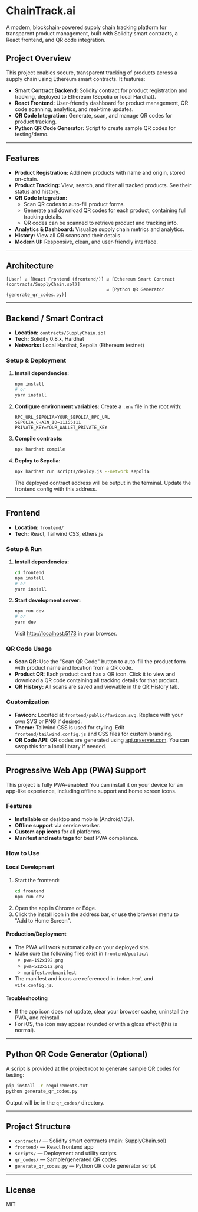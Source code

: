# ChainTrack.ai

A modern, blockchain-powered supply chain tracking platform for transparent product management, built with Solidity smart contracts, a React frontend, and QR code integration.

## Project Overview
This project enables secure, transparent tracking of products across a supply chain using Ethereum smart contracts. It features:
- **Smart Contract Backend:** Solidity contract for product registration and tracking, deployed to Ethereum (Sepolia or local Hardhat).
- **React Frontend:** User-friendly dashboard for product management, QR code scanning, analytics, and real-time updates.
- **QR Code Integration:** Generate, scan, and manage QR codes for product tracking.
- **Python QR Code Generator:** Script to create sample QR codes for testing/demo.

---

## Features
- **Product Registration:** Add new products with name and origin, stored on-chain.
- **Product Tracking:** View, search, and filter all tracked products. See their status and history.
- **QR Code Integration:**
  - Scan QR codes to auto-fill product forms.
  - Generate and download QR codes for each product, containing full tracking details.
  - QR codes can be scanned to retrieve product and tracking info.
- **Analytics & Dashboard:** Visualize supply chain metrics and analytics.
- **History:** View all QR scans and their details.
- **Modern UI:** Responsive, clean, and user-friendly interface.

---

## Architecture
```
[User] ⇄ [React Frontend (frontend/)] ⇄ [Ethereum Smart Contract (contracts/SupplyChain.sol)]
                                      ⇄ [Python QR Generator (generate_qr_codes.py)]
```

---

## Backend / Smart Contract
- **Location:** `contracts/SupplyChain.sol`
- **Tech:** Solidity 0.8.x, Hardhat
- **Networks:** Local Hardhat, Sepolia (Ethereum testnet)

### Setup & Deployment
1. **Install dependencies:**
   ```bash
   npm install
   # or
   yarn install
   ```
2. **Configure environment variables:**
   Create a `.env` file in the root with:
   ```env
   RPC_URL_SEPOLIA=YOUR_SEPOLIA_RPC_URL
   SEPOLIA_CHAIN_ID=11155111
   PRIVATE_KEY=YOUR_WALLET_PRIVATE_KEY
   ```
3. **Compile contracts:**
   ```bash
   npx hardhat compile
   ```
4. **Deploy to Sepolia:**
   ```bash
   npx hardhat run scripts/deploy.js --network sepolia
   ```
   The deployed contract address will be output in the terminal. Update the frontend config with this address.

---

## Frontend
- **Location:** `frontend/`
- **Tech:** React, Tailwind CSS, ethers.js

### Setup & Run
1. **Install dependencies:**
   ```bash
   cd frontend
   npm install
   # or
   yarn install
   ```
2. **Start development server:**
   ```bash
   npm run dev
   # or
   yarn dev
   ```
   Visit [http://localhost:5173](http://localhost:5173) in your browser.

### QR Code Usage
- **Scan QR:** Use the "Scan QR Code" button to auto-fill the product form with product name and location from a QR code.
- **Product QR:** Each product card has a QR icon. Click it to view and download a QR code containing all tracking details for that product.
- **QR History:** All scans are saved and viewable in the QR History tab.

### Customization
- **Favicon:** Located at `frontend/public/favicon.svg`. Replace with your own SVG or PNG if desired.
- **Theme:** Tailwind CSS is used for styling. Edit `frontend/tailwind.config.js` and CSS files for custom branding.
- **QR Code API:** QR codes are generated using [api.qrserver.com](https://goqr.me/api/). You can swap this for a local library if needed.

---

## Progressive Web App (PWA) Support

This project is fully PWA-enabled! You can install it on your device for an app-like experience, including offline support and home screen icons.

### Features
- **Installable** on desktop and mobile (Android/iOS).
- **Offline support** via service worker.
- **Custom app icons** for all platforms.
- **Manifest and meta tags** for best PWA compliance.

### How to Use

#### Local Development
1. Start the frontend:
   ```bash
   cd frontend
   npm run dev
   ```
2. Open the app in Chrome or Edge.
3. Click the install icon in the address bar, or use the browser menu to "Add to Home Screen".

#### Production/Deployment
- The PWA will work automatically on your deployed site.
- Make sure the following files exist in `frontend/public/`:
  - `pwa-192x192.png`
  - `pwa-512x512.png`
  - `manifest.webmanifest`
- The manifest and icons are referenced in `index.html` and `vite.config.js`.

#### Troubleshooting
- If the app icon does not update, clear your browser cache, uninstall the PWA, and reinstall.
- For iOS, the icon may appear rounded or with a gloss effect (this is normal).

---

## Python QR Code Generator (Optional)
A script is provided at the project root to generate sample QR codes for testing:
```bash
pip install -r requirements.txt
python generate_qr_codes.py
```
Output will be in the `qr_codes/` directory.

---

## Project Structure
- `contracts/` — Solidity smart contracts (main: SupplyChain.sol)
- `frontend/` — React frontend app
- `scripts/` — Deployment and utility scripts
- `qr_codes/` — Sample/generated QR codes
- `generate_qr_codes.py` — Python QR code generator script

---

## License
MIT



